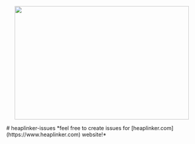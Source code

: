 <p align="center">
  <img width="460" height="300" src="https://www.heaplinker.com/93d2c3ddccc8cd22e596d35d6c329043.png">
</p>
# heaplinker-issues
*feel free to create issues for [heaplinker.com](https://www.heaplinker.com) website!*

